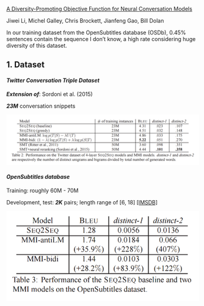 [A Diversity-Promoting Objective Function for Neural Conversation Models](https://arxiv.org/pdf/1510.03055.pdf)

Jiwei Li, Michel Galley, Chris Brockett, Jianfeng Gao, Bill Dolan


In our training dataset from the OpenSubtitles database (OSDb), 0.45% sentences contain the sequence I don’t know, a high rate considering huge diversity of this dataset.

## 1. Dataset

#### **_Twitter Conversation Triple Dataset_**
**_Extension of_**: Sordoni et al. (2015)

**_23M_** conversation snippets

![](images/mmi_twitter.png)

####  **_OpenSubtitles database_**
Training: roughly 60M - 70M

Development, test: **_2K_** pairs; length range of [6, 18] [[IMSDB]](http://www.imsdb.com/)

![](images/mmi_opensubtitles.png)